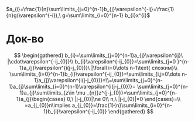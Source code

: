 $a_{i}=\frac{1}{n}\sum\limits_{j=0}^{n-1}b_{j}\varepsilon^{-ij}=\frac{1}{n}g(\varepsilon^{-i}),\ g=\sum\limits_{i=0}^{n-1} b_{i}x^{i}$

# Док-во

$$
\begin{gathered}
b_{i}=\sum\limits_{j=0}^{n-1}a_{j}\varepsilon^{ij}\ |\cdot\varepsilon^{-ij_{0}}\\
b_{i}\varepsilon^{-ij_{0}}=\sum\limits_{j=0
}^{n-1}a_{j}\varepsilon^{i(j-j_{0})}\ |\forall i=0\dots n-1\text{ сложим}\\
\sum\limits_{i=0}^{n-1}b_{i}\varepsilon^{-ij_{0}}=\sum\limits_{i,j=0\dots n-1}a_{j}\varepsilon^{i(j-j_{0})}=\\=\sum\limits_{j=0}^{n-1}a_{j}\sum\limits_{i=0}^{n-1}\varepsilon^{i(j-j_{0})}= \sum\limits_{j=0}^{n-1}a_{j}\sum\limits_{z\in \mu _{n}}z^{j-j_{0}}=\sum\limits_{j=0}^{n-1}a_{j}\begin{cases}
0,\ |j-j_{0}|\ne 0\\
n,\ |j-j_{0}|=0
\end{cases}=\\
=a_{j_{0}}n\implies a_{j_{0}}=\frac{1}{n}\sum\limits_{i=0}^{n-1}b_{i}\varepsilon^{-ij_{0}}
\end{gathered}
$$
